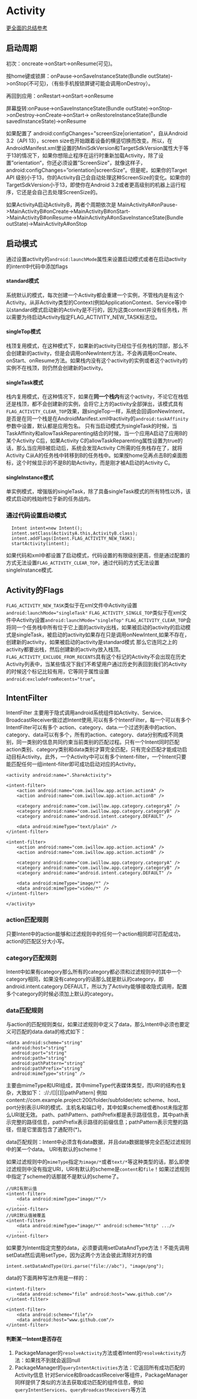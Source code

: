 # Activity

[更全面的总结参考](http://javayhu.me/blog/2015/11/30/art-of-android-development-reading-notes-1/)

## 启动周期

初次：oncreate->onStart->onResume(可见)。

按home键或锁屏：onPause->onSaveInstanceState(Bundle outState)->onStop(不可见)，（有些手机按锁屏键可能会调用onDestroy）。

再回到应用：onRestart->onStart->onResume

屏幕旋转:onPause->onSaveInstanceState(Bundle outState)->onStop->onDestroy->onCreate->onStart-> onRestoreInstanceState(Bundle savedInstanceState)->onResume

如果配置了 android:configChanges="screenSize|orientation"，自从Android 3.2（API 13），screen size也开始跟着设备的横竖切换而改变。所以，在AndroidManifest.xml里设置的MiniSdkVersion和TargetSdkVersion属性大于等于13的情况下，如果你想阻止程序在运行时重新加载Activity，除了设置”orientation“，你还必须设置”ScreenSize”，就像这样子，android:configChanges=”orientation|screenSize”。但是呢，如果你的Target API 级别小于13，你的Activity自己会自动处理这种ScreenSize的变化。如果你的TargetSdkVersion小于13，即使你在Android 3.2或者更高级别的机器上运行程序，它还是会自己去处理ScreenSize的。

如果ActivityA启动ActivityB，两者个周期依次是
MainActivityA#onPause->MainActivityB#onCreate->MainActivityB#onStart->MainActivityB#onResume->MainActivityA#onSaveInstanceState(Bundle outState)->MainActivityA#onStop


## 启动模式
通过设置activity的`android:launchMode`属性来设置启动模式或者在启动activity的intent中代码中添加flags

#### standard模式
系统默认的模式，每次创建一个Activity都会重建一个实例，不管栈内是有这个Activity。从非Activity类型的Context(例如ApplicationContext、Service等)中以standard模式启动新的Activity是不行的，因为这类context并没有任务栈，所以需要为待启动Activity指定FLAG_ACTIVITY_NEW_TASK标志位。

#### singleTop模式
栈顶复用模式，在这种模式下，如果新的activity已经位于任务栈的顶部，那么不会创建新的activity，但是会调用onNewIntent方法，不会再调用onCreate、onStart、onResume方法。如果栈内没有这个activity的实例或者这个activity的实例不在栈顶，则仍然会创建新的activity。

#### singleTask模式
栈内复用模式，在这种情况下，如果在**同一个栈内**有这个activity，不论它在栈低还是栈顶，都不会创建新的实例，会将它上方的activity全部弹出，该模式具有`FLAG_ACTIVITY_CLEAR_TOP`效果，跟singleTop一样，系统会回调onNewIntent，是否是在同一个栈是在AndroidManifest.xml中activity的`android:taskAffinity`参数中设置，默认都是应用包名。
只有当启动模式为singleTask的时候，当TaskAffinity和allowTaskReparenting结合的时候，当一个应用A启动了应用B的某个Activity C后，如果Activity C的allowTaskReparenting属性设置为true的话，那么当应用B被启动后，系统会发现Activity C所需的任务栈存在了，就将Activity C从A的任务栈中转移到B的任务栈中。如果按home见再点击B的桌面图标，这个时候显示的不是B的助Activity，而是刚才被A启动的Activity C。

#### singleInstance模式

单实例模式，增强版的singleTask，除了具备singleTask模式的所有特性以外，该模式启动的栈始终位于新的任务战内。

### 通过代码设置启动模式

```
  Intent intent=new Intent();
  intent.setClass(ActivityA.this,ActivityB.class);
  intent.addFlags(Intent.FLAG_ACTIVITY_NEW_TASK);
  startActivity(intent);
```
如果代码和xml中都设置了启动模式，代码设置的有限级别更高，但是通过配置的方式无法设置`FLAG_ACTIVITY_CLEAR_TOP`，通过代码的方式无法设置singleInstance模式.
## Activity的Flags
`FLAG_ACTIVITY_NEW_TASK`类似于在xml文件中Activity设置`android:launchMode="singleTask"`
`FLAG_ACTIVITY_SINGLE_TOP`类似于在xml文件中Activity设置`android:launchMode="singleTop"`
`FLAG_ACTIVITY_CLEAR_TOP`会将同一个任务栈中所有位于它上面的activity出栈，如果被启动的activity的启动模式是singleTask，被启动的activity如果存在只是调用onNewIntent,如果不存在，创建新的activity，如果被启动的activity是standard模式
那么它连同之上的activity都要出栈，然后创建新的activity放入栈顶。
`FLAG_ACTIVITY_EXCLUDE_FROM_RECENTS`具有这个标记的Activity不会出现在历史Activity列表中，当某些情况下我们不希望用户通过历史列表回到我们的Activity的时候这个标记比较有用，它等同于属性设置`android:excludeFromRecents="true"`。


## IntentFilter
IntentFilter 主要用于隐式调用android系统组件如Activity、Service、BroadcastReceiver做过滤Intent使用,可以有多个IntentFilter，每一个可以有多个IntentFilter可以有多个
action、category、data.一个过滤列表中的action、category、data可以有多个，所有的action、category、data分别构成不同类别，同一类别的信息共同约束当前类别的匹配过程。只有一个Intent同时匹配action类别、category类别和data类别才算完全匹配，只有完全匹配才能成功启动目标Activity。此外，一个Activity中可以有多个intent-filter，一个Intent只要能匹配任何一组intent-filter即可成功启动对应的Activity。
```
<activity android:name=".ShareActivity">

<intent-filter>
    <action android:name="com.iwillow.app.action.actionA" />
    <action android:name="com.iwillow.app.action.actionB" />

    <category android:name="com.iwillow.app.category.categoryA" />
    <category android:name="com.iwillow.app.category.categoryB" />
    <category android:name="android.intent.category.DEFAULT" />

    <data android:mimeType="text/plain" />
</intent-filter>

<intent-filter>
    <action android:name="com.iwillow.app.action.actionA" />
    <action android:name="com.iwillow.app.action.actionB" />

    <category android:name="com.iwillow.app.category.categoryA" />
    <category android:name="com.iwillow.app.category.categoryB" />
    <category android:name="android.intent.category.DEFAULT" />

    <data android:mimeType="image/*" />
	<data android:mimeType="video/*" />
</intent-filter>

</activity>
```
### action匹配规则
只要Intent中的action能够和过滤规则中的任何一个action相同即可匹配成功，action的匹配区分大小写。

### category匹配规则
Intent中如果有category那么所有的category都必须和过滤规则中的其中一个category相同，如果没有category的话那么就是默认的category，即android.intent.category.DEFAULT，所以为了Activity能够接收隐式调用，配置多个category的时候必须加上默认的category。
### data匹配规则
与action的匹配规则类似，如果过滤规则中定义了data，那么Intent中必须也要定义可匹配的data.data的格式如下：
```
<data android:scheme="string"
  android:host="string"
  android:port="string"
  android:path="string"
  android:pathPattern="string"
  android:pathPrefix="string"
  android:mimeType="string" />
```

主要由mimeType和URI组成，其中mimeType代表媒体类型，而URI的结构也复杂，大致如下：
<scheme>://<host>:<port>/[<path>]|[<pathPrefix>]|[pathPattern] 例如content://com.example.project:200/folder/subfolder/etc scheme、host、port分别表示URI的模式、主机名和端口号，其中如果scheme或者host未指定那么URI就无效。 path、pathPattern、pathPrefix都是表示路径信息，其中path表示完整的路径信息，pathPrefix表示路径的前缀信息；pathPattern表示完整的路径，但是它里面包含了通配符(*)。

data匹配规则：Intent中必须含有data数据，并且data数据能够完全匹配过滤规则中的某一个data。
URI有默认的scheme！

如果过滤规则中的`mimeType`指定`为image/*`或者`text/*`等这种类型的话，那么即使过滤规则中没有指定URI，URI有默认的scheme是`content`和`file`！如果过滤规则中指定了scheme的话那就不是默认的scheme了。
```
//URI有默认值
<intent-filter>
    <data android:mimeType="image/*"/>
    ...
</intent-filter>
//URI默认值被覆盖
<intent-filter>
    <data android:mimeType="image/*" android:scheme="http" .../>
    ...
</intent-filter>
```
如果要为Intent指定完整的data，必须要调用setDataAndType方法！不能先调用setData然后调用setType，因为这两个方法会彼此清除对方的值

```
intent.setDataAndType(Uri.parse("file://abc"), "image/png");
```
data的下面两种写法作用是一样的：
```
<intent-filter>
    <data android:scheme="file" android:host="www.github.com"/>
</intent-filter>

<intent-filter>
    <data android:scheme="file"/>
    <data android:host="www.github.com"/>
</intent-filter>
```

#### 判断某一Intent是否存在
1. PackageManager的`resolveActivity`方法或者Intent的`resolveActivity`方法：如果找不到就会返回null
2. PackageManager的`queryIntentActivities`方法：它返回所有成功匹配的Activity信息 针对Service和BroadcastReceiver等组件，PackageManager同样提供了类似的方法去获取成功匹配的组件信息，例如`queryIntentServices`、`queryBroadcastReceivers`等方法
